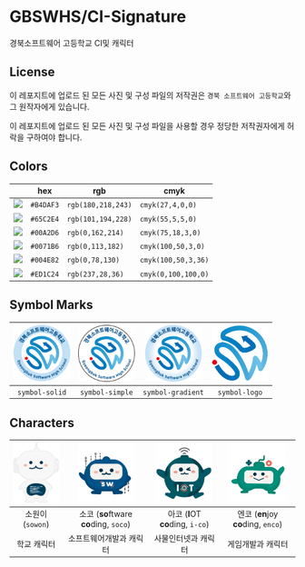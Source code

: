 # GBSWHS/CI-Signature
경북소프트웨어 고등학교 CI및 캐릭터

## License
이 레포지트에 업로드 된 모든 사진 및 구성 파일의 저작권은
`경북 소프트웨어 고등학교`와 그 원작자에게 있습니다.

이 레포지트에 업로드 된 모든 사진 및 구성 파일을 사용할 경우
정당한 저작권자에게 허락을 구하여야 합니다.

## Colors
|   | hex | rgb | cmyk |
| - | --- | --- | ---- |
| <img src="https://png-pixel.com/10x10-b4daf3ff.png"> | `#B4DAF3` | `rgb(180,218,243)` | `cmyk(27,4,0,0)` |
| <img src="https://png-pixel.com/10x10-65c2e4ff.png"> | `#65C2E4` | `rgb(101,194,228)` | `cmyk(55,5,5,0)` |
| <img src="https://png-pixel.com/10x10-00a2d6ff.png" width="10"> | `#00A2D6` | `rgb(0,162,214)` | `cmyk(75,18,3,0)` |
| <img src="https://png-pixel.com/10x10-0071b6ff.png" width="10"> | `#0071B6` | `rgb(0,113,182)` | `cmyk(100,50,3,0)` |
| <img src="https://png-pixel.com/10x10-004e82ff.png" width="10"> | `#004E82` | `rgb(0,78,130)` | `cmyk(100,50,3,36)` |
| <img src="https://png-pixel.com/10x10-ed1c24ff.png" width="10"> | `#ED1C24` | `rgb(237,28,36)` | `cmyk(0,100,100,0)` |

## Symbol Marks
| <img src="./symbol/symbol-solid.png" width="100"> | <img src="./symbol/symbol-simple.png" width="100"> | <img src="./symbol/symbol-gradient.png" width="100"> | <img src="./symbol/symbol-only.png" width="100"> |
|:---:|:---:|:---:|:---:|
| `symbol-solid` | `symbol-simple` | `symbol-gradient` | `symbol-logo` |

## Characters
| <img src="./characters/sowon.png" width="100"> | <img src="./characters/soco.png" width="100"> | <img src="./characters/i-co.png" width="100"> | <img src="./characters/enco.png" width="100"> |
|:---:|:---:|:---:|:---:|
| 소원이 (`sowon`) | 소코 (**so**ftware **co**ding, `soco`) | 아코 (**I**OT **co**ding, `i-co`) | 엔코 (**en**joy **co**ding, `enco`) | 
| 학교 캐릭터 | 소프트웨어개발과 캐릭터 | 사물인터넷과 캐릭터 | 게임개발과 캐릭터 |

